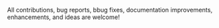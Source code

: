 All contributions, bug reports, bbug fixes, documentation improvements, enhancements, and ideas are welcome!
